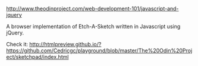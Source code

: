 http://www.theodinproject.com/web-development-101/javascript-and-jquery

A browser implementation of Etch-A-Sketch written in Javascript using jQuery.

Check it: http://htmlpreview.github.io/?https://github.com/Cedricgc/playground/blob/master/The%20Odin%20Project/sketchpad/index.html